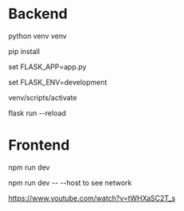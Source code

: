 # Backend


python venv venv


pip install


set FLASK_APP=app.py

set FLASK_ENV=development


venv/scripts/activate

flask run --reload



# Frontend

npm run dev

npm run dev -- --host to see network



https://www.youtube.com/watch?v=tWHXaSC2T_s
